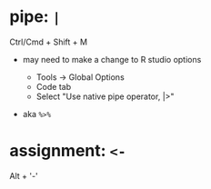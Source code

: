 

# pipe: `|`
Ctrl/Cmd + Shift + M

- may need to make a change to R studio options
    - Tools -> Global Options
    - Code tab
    - Select "Use native pipe operator, |>"

- aka `%>%`

# assignment: `<-`
Alt + '-'

